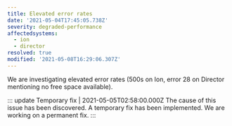 ```yaml
---
title: Elevated error rates
date: '2021-05-04T17:45:05.738Z'
severity: degraded-performance
affectedsystems:
  - ion
  - director
resolved: true
modified: '2021-05-08T16:29:06.307Z'
---
```

We are investigating elevated error rates (500s on Ion, error 28 on Director mentioning no free space available).

::: update Temporary fix | 2021-05-05T02:58:00.000Z
The cause of this issue has been discovered. A temporary fix has been implemented. We are working on a permanent fix.
:::

<!--- language code: en -->
